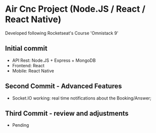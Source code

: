 # Air Cnc Project (Node.JS / React / React Native)
Developed following Rocketseat's Course 'Omnistack 9'

## Initial commit
 - API Rest: Node.JS + Express + MongoDB
 - Frontend: React
 - Mobile: React Native

 ## Second Commit - Advanced Features
 - Socket.IO working: real time notifications about the Booking/Answer;

 ## Third Commit - review and adjustments
 - Pending

